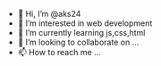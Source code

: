 - 👋 Hi, I’m @aks24
- 👀 I’m interested in web development
- 🌱 I’m currently learning js,css,html
- 💞️ I’m looking to collaborate on ...
- 📫 How to reach me ...

<!---
aks24/aks24 is a ✨ special ✨ repository because its `README.md` (this file) appears on your GitHub profile.
You can click the Preview link to take a look at your changes.
--->
